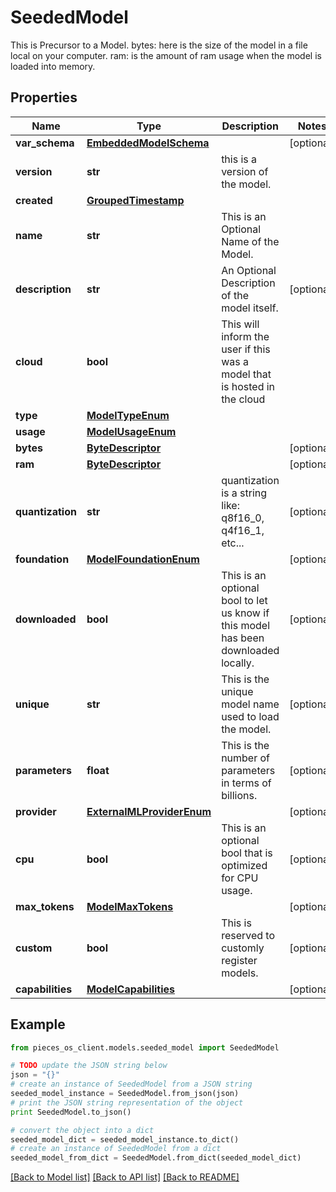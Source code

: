 # SeededModel

This is Precursor to a Model.  bytes: here is the size of the model in a file local on your computer. ram: is the amount of ram usage when the model is loaded into memory.

## Properties
Name | Type | Description | Notes
------------ | ------------- | ------------- | -------------
**var_schema** | [**EmbeddedModelSchema**](EmbeddedModelSchema.md) |  | [optional] 
**version** | **str** | this is a version of the model. | 
**created** | [**GroupedTimestamp**](GroupedTimestamp.md) |  | 
**name** | **str** | This is an Optional Name of the Model. | 
**description** | **str** | An Optional Description of the model itself. | [optional] 
**cloud** | **bool** | This will inform the user if this was a model that is hosted in the cloud | 
**type** | [**ModelTypeEnum**](ModelTypeEnum.md) |  | 
**usage** | [**ModelUsageEnum**](ModelUsageEnum.md) |  | 
**bytes** | [**ByteDescriptor**](ByteDescriptor.md) |  | [optional] 
**ram** | [**ByteDescriptor**](ByteDescriptor.md) |  | [optional] 
**quantization** | **str** | quantization is a string like: q8f16_0,  q4f16_1, etc... | [optional] 
**foundation** | [**ModelFoundationEnum**](ModelFoundationEnum.md) |  | [optional] 
**downloaded** | **bool** | This is an optional bool to let us know if this model has been downloaded locally. | [optional] 
**unique** | **str** | This is the unique model name used to load the model. | [optional] 
**parameters** | **float** | This is the number of parameters in terms of billions. | [optional] 
**provider** | [**ExternalMLProviderEnum**](ExternalMLProviderEnum.md) |  | [optional] 
**cpu** | **bool** | This is an optional bool that is optimized for CPU usage. | [optional] 
**max_tokens** | [**ModelMaxTokens**](ModelMaxTokens.md) |  | [optional] 
**custom** | **bool** | This is reserved to customly register models. | [optional] 
**capabilities** | [**ModelCapabilities**](ModelCapabilities.md) |  | [optional] 

## Example

```python
from pieces_os_client.models.seeded_model import SeededModel

# TODO update the JSON string below
json = "{}"
# create an instance of SeededModel from a JSON string
seeded_model_instance = SeededModel.from_json(json)
# print the JSON string representation of the object
print SeededModel.to_json()

# convert the object into a dict
seeded_model_dict = seeded_model_instance.to_dict()
# create an instance of SeededModel from a dict
seeded_model_from_dict = SeededModel.from_dict(seeded_model_dict)
```
[[Back to Model list]](../README.md#documentation-for-models) [[Back to API list]](../README.md#documentation-for-api-endpoints) [[Back to README]](../README.md)


